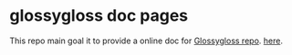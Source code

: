 glossygloss doc pages
===========

This repo main goal it to provide a online doc for [Glossygloss repo](https://github.com/blasterbug/glossygloss "Glossygloss Main Page"). [here](http://blasterbug.github.io/glossygloss/ "Glossygloss Main Page").
